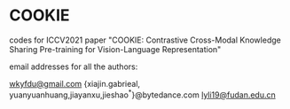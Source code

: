 # COOKIE
codes for ICCV2021 paper "COOKIE: Contrastive Cross-Modal Knowledge Sharing Pre-training for Vision-Language Representation"

email addresses for all the authors: 

wkyfdu@gmail.com   {xiajin.gabrieal, yuanyuanhuang,jiayanxu,jieshao<sup>*</sup>}@bytedance.com    lyli19@fudan.edu.cn
